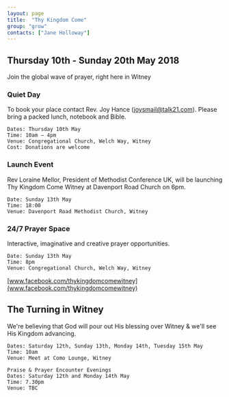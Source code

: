 ```yaml
---
layout: page
title:  "Thy Kingdom Come"
group: "grow"
contacts: ["Jane Holloway"]
---
```


## Thursday 10th - Sunday 20th May 2018
Join the global wave of prayer, right here in Witney

### Quiet Day
To book your place contact Rev. Joy Hance (joysmail@talk21.com). Please bring a packed lunch, notebook and Bible.
 
    Dates: Thursday 10th May
    Time: 10am – 4pm
    Venue: Congregational Church, Welch Way, Witney
    Cost: Donations are welcome
    
### Launch Event
Rev Loraine Mellor, President of Methodist Conference UK, will be launching Thy Kingdom Come Witney at Davenport Road Church on  6pm.
 
    Date: Sunday 13th May
    Time: 18:00
    Venue: Davenport Road Methodist Church, Witney


### 24/7 Prayer Space
Interactive, imaginative and creative prayer opportunities.
 
    Date: Sunday 13th May
    Time: 8pm
    Venue: Congregational Church, Welch Way, Witney

[www.facebook.com/thykingdomcomewitney](www.facebook.com/thykingdomcomewitney)

## The Turning in Witney
We're believing that God will pour out His blessing over Witney & we'll see His Kingdom advancing.

    Dates: Saturday 12th, Sunday 13th, Monday 14th, Tuesday 15th May
    Time: 10am
    Venue: Meet at Como Lounge, Witney
    
    Praise & Prayer Encounter Evenings
    Dates: Saturday 12th and Monday 14th May
    Time: 7.30pm
    Venue: TBC

